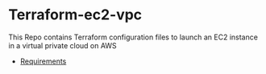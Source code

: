 # Terraform-ec2-vpc

This Repo contains Terraform configuration files to launch an EC2 instance in a virtual private cloud on AWS

* [Requirements](#requirements)


